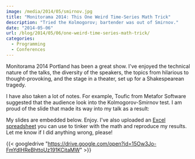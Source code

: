 ```yaml
---
image: /media/2014/05/smirnov.jpg
title: "Monitorama 2014: This One Weird Time-Series Math Trick"
description: "Tried the Kolmogorov; bartender was out of Smirnov."
date: "2014-05-06"
url: /blog/2014/05/06/one-weird-time-series-math-trick/
categories:
  - Programming
  - Conferences
---
```


Monitorama 2014 Portland has been a great show. I've enjoyed the technical
nature of the talks, the diversity of the speakers, the topics from hilarious to
thought-provoking, and the stage in a theater, set up for a Shakespearean
tragedy.

<!--more-->

I have also taken a lot of notes. For example, Toufic from Metafor Software
suggested that the audience look into the Kolmogorov-Smirnov test. I am proud of
the slide that made its way into my talk as a result:

My slides are embedded below. Enjoy. I've also uploaded an [Excel spreadsheet](/media/2014/05/time-series-tricks.xlsx) you
can use to tinker with the math and reproduce my results. Let me know if I did
anything wrong, please!

{{< googledrive "https://drive.google.com/open?id=15Ow3Jo-FmYdIHReBhttoUz191KCitaMW" >}}
